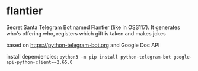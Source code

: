 # flantier
Secret Santa Telegram Bot named Flantier (like in OSS117). It generates who's offering who, registers which gift is taken and makes jokes

based on https://python-telegram-bot.org and Google Doc API

install dependencies: `python3 -m pip install python-telegram-bot google-api-python-client==2.65.0`
